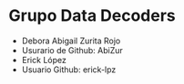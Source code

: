 # Grupo Data Decoders

- Debora Abigail Zurita Rojo
- Usurario de Github: AbiZur
- Erick López
- Usuario Github: erick-lpz
